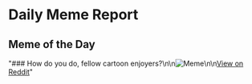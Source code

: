# Daily Meme Report

## Meme of the Day
"### How do you do, fellow cartoon enjoyers?\n\n![Meme](https://i.redd.it/b4al01f1zwqe1.png)\n\n[View on Reddit](https://redd.it/1jjwo0e)"
